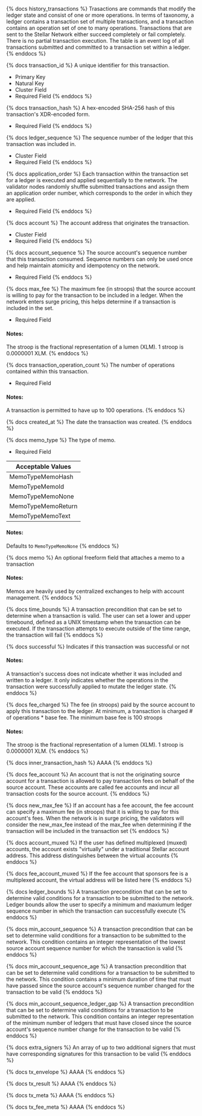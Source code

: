 [comment]: < History Transactions >

{% docs history_transactions %}
Trasactions are commands that modify the ledger state and consist of one or more operations. In terms of taxonomy, a ledger contains a transaction set of multiple transactions, and a transaction contains an operation set of one to many operations.
Transactions that are sent to the Stellar Network either succeed completely or fail completely. There is no partial transaction execution. The table is an event log of all transactions submitted and committed to a transaction set within a ledger.
{% enddocs %}

{% docs transaction_id %}
A unique identifier for this transaction.

- Primary Key
- Natural Key
- Cluster Field
- Required Field
{% enddocs %}

{% docs transaction_hash %}
A hex-encoded SHA-256 hash of this transaction's XDR-encoded form.

- Required Field
{% enddocs %}

{% docs ledger_sequence %}
The sequence number of the ledger that this transaction was included in.

- Cluster Field
- Required Field
{% enddocs %}

{% docs application_order %}
Each transaction within the transaction set for a ledger is executed and applied sequentially to the network. The validator nodes randomly shuffle submitted transactions and assign them an application order number, which corresponds to the order in which they are applied.

- Required Field
{% enddocs %}

{% docs account %}
The account address that originates the transaction.

- Cluster Field
- Required Field
{% enddocs %}

{% docs account_sequence %}
The source account's sequence number that this transaction consumed. Sequence numbers can only be used once and help maintain atomicity and idempotency on the network.

- Required Field
{% enddocs %}

{% docs max_fee %}
The maximum fee (in stroops) that the source account is willing to pay for the transaction to be included in a ledger. When the network enters surge pricing, this helps determine if a transaction is included in the set.

- Required Field
#### Notes:
The stroop is the fractional representation of a lumen (XLM). 1 stroop is 0.0000001 XLM.
{% enddocs %}

{% docs transaction_operation_count %}
The number of operations contained within this transaction.

- Required Field
#### Notes:
A transaction is permitted to have up to 100 operations.
{% enddocs %}

{% docs created_at %}
The date the transaction was created.
{% enddocs %}

{% docs memo_type %}
The type of memo.

- Required Field

| Acceptable Values |
|-------------------|
| MemoTypeMemoHash  |
| MemoTypeMemoId    |
| MemoTypeMemoNone  |
| MemoTypeMemoReturn|
| MemoTypeMemoText  |
#### Notes:
Defaults to `MemoTypeMemoNone`
{% enddocs %}

{% docs memo %}
An optional freeform field that attaches a memo to a transaction

#### Notes:
Memos are heavily used by centralized exchanges to help with account management. 
{% enddocs %}

{% docs time_bounds %}
A transaction precondition that can be set to determine when a transaction is valid. The user can set a lower and upper timebound, defined as a UNIX timestamp when the transaction can be executed. 
If the transaction attempts to execute outside of the time range, the transaction will fail
{% enddocs %}

{% docs successful %}
Indicates if this transaction was successful or not

#### Notes:
A transaction's success does not indicate whether it was included and written to a ledger. It only indicates whether the operations in the transaction were successfully applied to mutate the ledger state.
{% enddocs %}

{% docs fee_charged %}
The fee (in stroops) paid by the source account to apply this transaction to the ledger. At minimum, a transaction is charged # of operations * base fee. The minimum base fee is 100 stroops

#### Notes:
The stroop is the fractional representation of a lumen (XLM). 1 stroop is 0.0000001 XLM.
{% enddocs %}

{% docs inner_transaction_hash %}
AAAA
{% enddocs %}

{% docs fee_account %}
An account that is not the originating source account for a transaction is allowed to pay transaction fees on behalf of the source account.
These accounts are called fee accounts and incur all transaction costs for the source account.
{% enddocs %}

{% docs new_max_fee %}
If an account has a fee account, the fee account can specify a maximum fee (in stroops) that it is willing to pay for this account's fees.
When the network is in surge pricing, the validators will consider the new_max_fee instead of the max_fee when determining if the transaction will be included in the transaction set
{% enddocs %}

{% docs account_muxed %}
If the user has defined multiplexed (muxed) accounts, the account exists "virtually" under a traditional Stellar account address.
This address distinguishes between the virtual accounts
{% enddocs %}

{% docs fee_account_muxed %}
If the fee account that sponsors fee is a multiplexed account, the virtual address will be listed here
{% enddocs %}

{% docs ledger_bounds %}
A transaction precondition that can be set to determine valid conditions for a transaction to be submitted to the network. 
Ledger bounds allow the user to specify a minimum and maxiumum ledger sequence number in which the transaction can successfully execute
{% enddocs %}

{% docs min_account_sequence %}
A transaction precondition that can be set to determine valid conditions for a transaction to be submitted to the network.
This condition contains an integer representation of the lowest source account sequence number for which the transaction is valid
{% enddocs %}

{% docs min_account_sequence_age %}
A transaction precondition that can be set to determine valid conditions for a transaction to be submitted to the network. 
This condition contains a minimum duration of time that must have passed since the source account's sequence number changed for the transaction to be valid
{% enddocs %}

{% docs min_account_sequence_ledger_gap %}
A transaction precondition that can be set to determine valid conditions for a transaction to be submitted to the network. 
This condition contains an integer representation of the minimum number of ledgers that must have closed since the source account's sequence number change for the transaction to be valid
{% enddocs %}

{% docs extra_signers %}
An array of up to two additional signers that must have corresponding signatures for this transaction to be valid
{% enddocs %}

{% docs tx_envelope %}
AAAA
{% enddocs %}

{% docs tx_result %}
AAAA
{% enddocs %}

{% docs tx_meta %}
AAAA
{% enddocs %}

{% docs tx_fee_meta %}
AAAA
{% enddocs %}